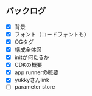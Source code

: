 ## バックログ

- [x] 背景
- [x] フォント（コードフォントも）
- [x] OGタグ
- [x] 構成全体図
- [x] initが何たるか
- [x] CDKの概要
- [x] app runnerの概要
- [x] yukkyさんlink
- [ ] parameter store
